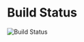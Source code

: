 # Build Status

![Build Status](https://github.com/doquangduc1/devops-capstone-project/actions/workflows/ci-build.yaml/badge.svg)
